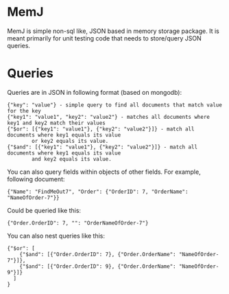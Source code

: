 # MemJ
MemJ is simple non-sql like, JSON based in memory storage package.  It is meant
primarily for unit testing code that needs to store/query JSON queries.

# Queries
Queries are in JSON in following format (based on mongodb):

```
{"key": "value"} - simple query to find all documents that match value for the key
{"key1": "value1", "key2": "value2"} - matches all documents where key1 and key2 match their values
{"$or": [{"key1": "value1"}, {"key2": "value2"}]} - match all documents where key1 equals its value
        or key2 equals its value.
{"$and": [{"key1": "value1"}, {"key2": "value2"}]} - match all documents where key1 equals its value
        and key2 equals its value.
```

You can also query fields within objects of other fields.  For example, following document:
```
{"Name": "FindMeOut7", "Order": {"OrderID": 7, "OrderName": "NameOfOrder-7"}}
```

Could be queried like this:
```
{"Order.OrderID": 7, "": "OrderNameOfOrder-7"}
```

You can also nest queries like this:
```
{"$or": [
    {"$and": [{"Order.OrderID": 7}, {"Order.OrderName": "NameOfOrder-7"}]},
    {"$and": [{"Order.OrderID": 9}, {"Order.OrderName": "NameOfOrder-9"}]}
  ]
}
```
